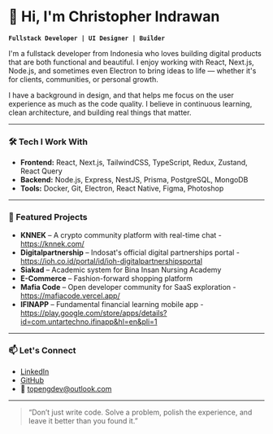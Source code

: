 # 👋 Hi, I'm Christopher Indrawan

**`Fullstack Developer | UI Designer | Builder`**

I'm a fullstack developer from Indonesia who loves building digital products that are both functional and beautiful. I enjoy working with React, Next.js, Node.js, and sometimes even Electron to bring ideas to life — whether it's for clients, communities, or personal growth.

I have a background in design, and that helps me focus on the user experience as much as the code quality. I believe in continuous learning, clean architecture, and building real things that matter.

---

### 🛠️ Tech I Work With
- **Frontend:** React, Next.js, TailwindCSS, TypeScript, Redux, Zustand, React Query
- **Backend:** Node.js, Express, NestJS, Prisma, PostgreSQL, MongoDB
- **Tools:** Docker, Git, Electron, React Native, Figma, Photoshop

---

### 📌 Featured Projects
- **KNNEK** – A crypto community platform with real-time chat - https://knnek.com/
- **Digitalpartnership** – Indosat's official digital partnerships portal - https://ioh.co.id/portal/id/ioh-digitalpartnershipsportal
- **Siakad** – Academic system for Bina Insan Nursing Academy  
- **E-Commerce** – Fashion-forward shopping platform  
- **Mafia Code** – Open developer community for SaaS exploration - https://mafiacode.vercel.app/
- **IFINAPP** – Fundamental financial learning mobile app - https://play.google.com/store/apps/details?id=com.untartechno.ifinapp&hl=en&pli=1

---

### 📫 Let's Connect
- [LinkedIn](https://linkedin.com/in/christopher-indrawan-dev)
- [GitHub](https://github.com/TopengDev)
- 📩 topengdev@outlook.com

---

> “Don’t just write code. Solve a problem, polish the experience, and leave it better than you found it.”

